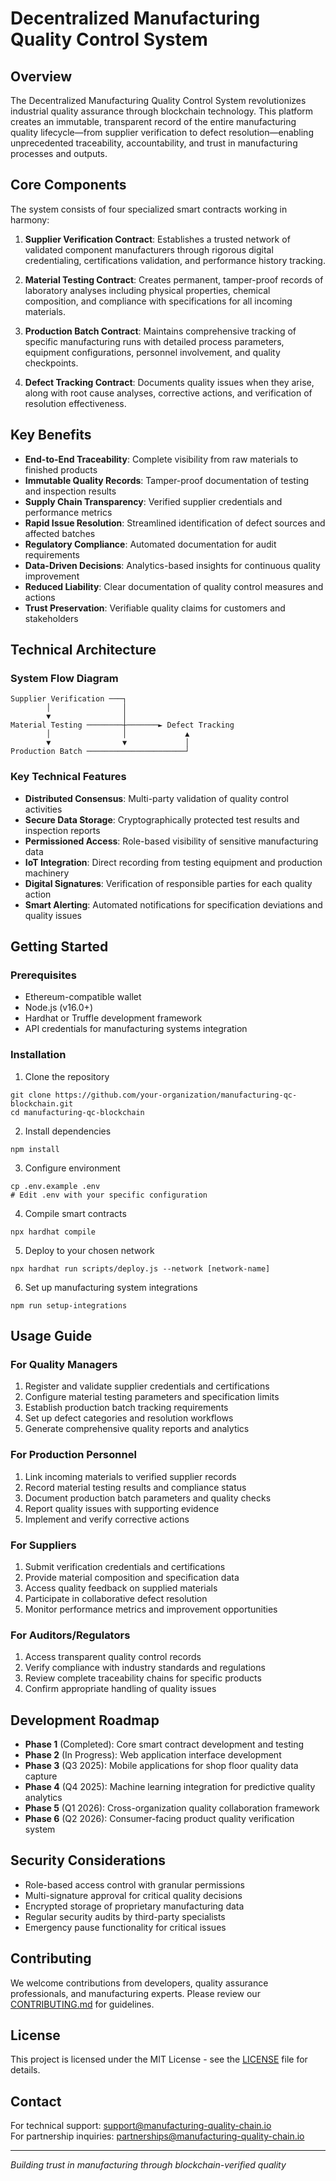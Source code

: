 # Decentralized Manufacturing Quality Control System

## Overview

The Decentralized Manufacturing Quality Control System revolutionizes industrial quality assurance through blockchain technology. This platform creates an immutable, transparent record of the entire manufacturing quality lifecycle—from supplier verification to defect resolution—enabling unprecedented traceability, accountability, and trust in manufacturing processes and outputs.

## Core Components

The system consists of four specialized smart contracts working in harmony:

1. **Supplier Verification Contract**: Establishes a trusted network of validated component manufacturers through rigorous digital credentialing, certifications validation, and performance history tracking.

2. **Material Testing Contract**: Creates permanent, tamper-proof records of laboratory analyses including physical properties, chemical composition, and compliance with specifications for all incoming materials.

3. **Production Batch Contract**: Maintains comprehensive tracking of specific manufacturing runs with detailed process parameters, equipment configurations, personnel involvement, and quality checkpoints.

4. **Defect Tracking Contract**: Documents quality issues when they arise, along with root cause analyses, corrective actions, and verification of resolution effectiveness.

## Key Benefits

- **End-to-End Traceability**: Complete visibility from raw materials to finished products
- **Immutable Quality Records**: Tamper-proof documentation of testing and inspection results
- **Supply Chain Transparency**: Verified supplier credentials and performance metrics
- **Rapid Issue Resolution**: Streamlined identification of defect sources and affected batches
- **Regulatory Compliance**: Automated documentation for audit requirements
- **Data-Driven Decisions**: Analytics-based insights for continuous quality improvement
- **Reduced Liability**: Clear documentation of quality control measures and actions
- **Trust Preservation**: Verifiable quality claims for customers and stakeholders

## Technical Architecture

### System Flow Diagram

```
Supplier Verification ───┐
        │                │
        ▼                │
Material Testing ────────┼───────► Defect Tracking
        │                │             ▲
        ▼                ▼             │
Production Batch ──────────────────────┘
```

### Key Technical Features

- **Distributed Consensus**: Multi-party validation of quality control activities
- **Secure Data Storage**: Cryptographically protected test results and inspection reports
- **Permissioned Access**: Role-based visibility of sensitive manufacturing data
- **IoT Integration**: Direct recording from testing equipment and production machinery
- **Digital Signatures**: Verification of responsible parties for each quality action
- **Smart Alerting**: Automated notifications for specification deviations and quality issues

## Getting Started

### Prerequisites

- Ethereum-compatible wallet
- Node.js (v16.0+)
- Hardhat or Truffle development framework
- API credentials for manufacturing systems integration

### Installation

1. Clone the repository
```
git clone https://github.com/your-organization/manufacturing-qc-blockchain.git
cd manufacturing-qc-blockchain
```

2. Install dependencies
```
npm install
```

3. Configure environment
```
cp .env.example .env
# Edit .env with your specific configuration
```

4. Compile smart contracts
```
npx hardhat compile
```

5. Deploy to your chosen network
```
npx hardhat run scripts/deploy.js --network [network-name]
```

6. Set up manufacturing system integrations
```
npm run setup-integrations
```

## Usage Guide

### For Quality Managers

1. Register and validate supplier credentials and certifications
2. Configure material testing parameters and specification limits
3. Establish production batch tracking requirements
4. Set up defect categories and resolution workflows
5. Generate comprehensive quality reports and analytics

### For Production Personnel

1. Link incoming materials to verified supplier records
2. Record material testing results and compliance status
3. Document production batch parameters and quality checks
4. Report quality issues with supporting evidence
5. Implement and verify corrective actions

### For Suppliers

1. Submit verification credentials and certifications
2. Provide material composition and specification data
3. Access quality feedback on supplied materials
4. Participate in collaborative defect resolution
5. Monitor performance metrics and improvement opportunities

### For Auditors/Regulators

1. Access transparent quality control records
2. Verify compliance with industry standards and regulations
3. Review complete traceability chains for specific products
4. Confirm appropriate handling of quality issues

## Development Roadmap

- **Phase 1** (Completed): Core smart contract development and testing
- **Phase 2** (In Progress): Web application interface development
- **Phase 3** (Q3 2025): Mobile applications for shop floor quality data capture
- **Phase 4** (Q4 2025): Machine learning integration for predictive quality analytics
- **Phase 5** (Q1 2026): Cross-organization quality collaboration framework
- **Phase 6** (Q2 2026): Consumer-facing product quality verification system

## Security Considerations

- Role-based access control with granular permissions
- Multi-signature approval for critical quality decisions
- Encrypted storage of proprietary manufacturing data
- Regular security audits by third-party specialists
- Emergency pause functionality for critical issues

## Contributing

We welcome contributions from developers, quality assurance professionals, and manufacturing experts. Please review our [CONTRIBUTING.md](CONTRIBUTING.md) for guidelines.

## License

This project is licensed under the MIT License - see the [LICENSE](LICENSE) file for details.

## Contact

For technical support: support@manufacturing-quality-chain.io  
For partnership inquiries: partnerships@manufacturing-quality-chain.io

---

*Building trust in manufacturing through blockchain-verified quality*
